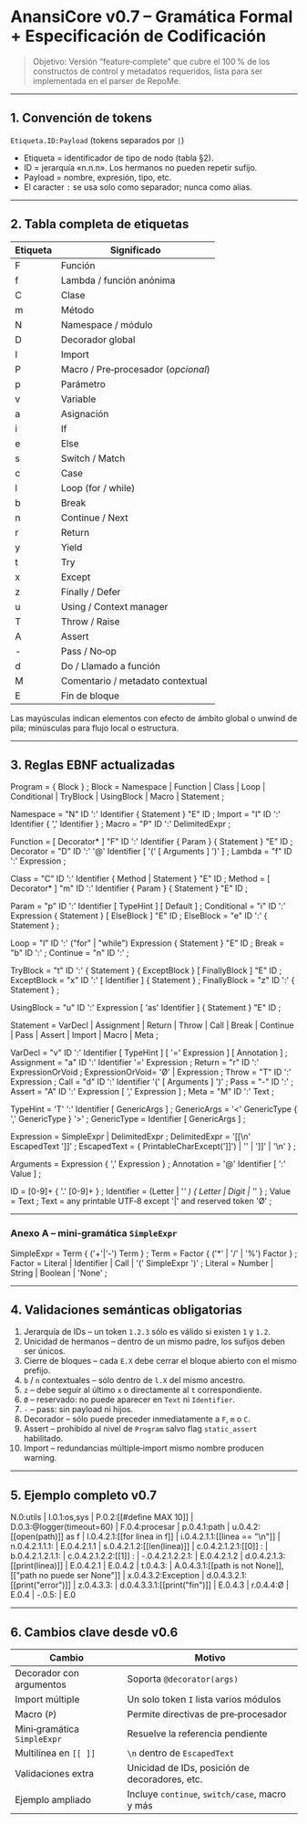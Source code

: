 # AnansiCore v0.7 – Gramática Formal + Especificación de Codificación

> Objetivo: Versión “feature‑complete” que cubre el 100 % de los constructos de control y metadatos requeridos, lista para ser implementada en el parser de RepoMe.

---

## 1. Convención de tokens

`Etiqueta.ID:Payload`   (tokens separados por `|`)

- Etiqueta = identificador de tipo de nodo (tabla §2).
- ID = jerarquía «n.n.n». Los hermanos no pueden repetir sufijo.
- Payload = nombre, expresión, tipo, etc.
- El caracter `:` se usa solo como separador; nunca como alias.

---

## 2. Tabla completa de etiquetas

| Etiqueta | Significado                         |
| -------- | ----------------------------------- |
| F        | Función                             |
| f        | Lambda / función anónima            |
| C        | Clase                               |
| m        | Método                              |
| N        | Namespace / módulo                  |
| D        | Decorador global                    |
| I        | Import                              |
| P        | Macro / Pre‑procesador (*opcional*) |
| p        | Parámetro                           |
| v        | Variable                            |
| a        | Asignación                          |
| i        | If                                  |
| e        | Else                                |
| s        | Switch / Match                      |
| c        | Case                                |
| l        | Loop (for / while)                  |
| b        | Break                               |
| n        | Continue / Next                     |
| r        | Return                              |
| y        | Yield                               |
| t        | Try                                 |
| x        | Except                              |
| z        | Finally / Defer                     |
| u        | Using / Context manager             |
| T        | Throw / Raise                       |
| A        | Assert                              |
| -        | Pass / No‑op                        |
| d        | Do / Llamado a función              |
| M        | Comentario / metadato contextual    |
| E        | Fin de bloque                       |

Las mayúsculas indican elementos con efecto de ámbito global o unwind de pila; minúsculas para flujo local o estructura.

---

## 3. Reglas EBNF actualizadas

Program         = { Block } ;
Block           = Namespace | Function | Class | Loop | Conditional | TryBlock |
                  UsingBlock | Macro | Statement ;

Namespace       = "N" ID ':' Identifier { Statement } "E" ID ;
Import          = "I" ID ':' Identifier { ',' Identifier } ;
Macro           = "P" ID ':' DelimitedExpr ;

Function        = [ Decorator* ] "F" ID ':' Identifier { Param } { Statement } "E" ID ;
Decorator       = "D" ID ':' '@' Identifier [ '(' [ Arguments ] ')' ] ;
Lambda          = "f" ID ':' Expression ;

Class           = "C" ID ':' Identifier { Method | Statement } "E" ID ;
Method          = [ Decorator* ] "m" ID ':' Identifier { Param } { Statement } "E" ID ;

Param           = "p" ID ':' Identifier [ TypeHint ] [ Default ] ;
Conditional     = "i" ID ':' Expression { Statement } [ ElseBlock ] "E" ID ;
ElseBlock       = "e" ID ':' { Statement } ;

Loop            = "l" ID ':' ("for" | "while") Expression { Statement } "E" ID ;
Break           = "b" ID ':' ;
Continue        = "n" ID ':' ;

TryBlock        = "t" ID ':' { Statement } { ExceptBlock } [ FinallyBlock ] "E" ID ;
ExceptBlock     = "x" ID ':' [ Identifier ] { Statement } ;
FinallyBlock    = "z" ID ':' { Statement } ;

UsingBlock      = "u" ID ':' Expression [ 'as' Identifier ] { Statement } "E" ID ;

Statement       = VarDecl | Assignment | Return | Throw | Call | Break | Continue |
                  Pass | Assert | Import | Macro | Meta ;

VarDecl         = "v" ID ':' Identifier [ TypeHint ] [ '=' Expression ] [ Annotation ] ;
Assignment      = "a" ID ':' Identifier '=' Expression ;
Return          = "r" ID ':' ExpressionOrVoid ;
ExpressionOrVoid= 'Ø' | Expression ;
Throw           = "T" ID ':' Expression ;
Call            = "d" ID ':' Identifier '(' [ Arguments ] ')' ;
Pass            = "-" ID ':' ;
Assert          = "A" ID ':' Expression [ ',' Expression ] ;
Meta            = "M" ID ':' Text ;

TypeHint        = 'T' ':' Identifier [ GenericArgs ] ;
GenericArgs     = '<' GenericType { ',' GenericType } '>' ;
GenericType     = Identifier [ GenericArgs ] ;

Expression      = SimpleExpr | DelimitedExpr ;
DelimitedExpr   = '[[\n' EscapedText ']]' ;
EscapedText     = { PrintableCharExcept(']]') | '\' | '\]]' | '\n' } ;

Arguments       = Expression { ',' Expression } ;
Annotation      = '@' Identifier [ ':' Value ] ;

ID              = [0-9]+ { '.' [0-9]+ } ;
Identifier      = (Letter | '_' ) { Letter | Digit | '_' } ;
Value           = Text ;
Text            = any printable UTF‑8 except '|' and reserved token 'Ø' ;

---

### Anexo A – mini‑gramática `SimpleExpr`

SimpleExpr   = Term { ('+'|'-') Term } ;
Term         = Factor { ('*' | '/' | '%') Factor } ;
Factor       = Literal | Identifier | Call | '(' SimpleExpr ')' ;
Literal      = Number | String | Boolean | 'None' ;

---

## 4. Validaciones semánticas obligatorias

1. Jerarquía de IDs – un token `1.2.3` sólo es válido si existen `1` y `1.2`.
2. Unicidad de hermanos – dentro de un mismo padre, los sufijos deben ser únicos.
3. Cierre de bloques – cada `E.X` debe cerrar el bloque abierto con el mismo prefijo.
4. `b` / `n` contextuales – sólo dentro de `l.X` del mismo ancestro.
5. `z` – debe seguir al último `x` o directamente al `t` correspondiente.
6. `Ø` – reservado: no puede aparecer en `Text` ni `Identifier`.
7. `-` – pass: sin payload ni hijos.
8. Decorador – sólo puede preceder inmediatamente a `F`, `m` o `C`.
9. Assert – prohibido al nivel de `Program` salvo flag `static_assert` habilitado.
10. Import – redundancias múltiple‑import mismo nombre producen warning.

---

## 5. Ejemplo completo v0.7

N.0:utils
| I.0.1:os,sys
| P.0.2:[[#define MAX 10]]
| D.0.3:@logger(timeout=60)
| F.0.4:procesar
|   p.0.4.1:path
|   u.0.4.2:[[open(path)]] as f
|     l.0.4.2.1:[[for linea in f]]
|       i.0.4.2.1.1:[[linea == "\n"]]
|         n.0.4.2.1.1.1:
|       E.0.4.2.1.1
|       s.0.4.2.1.2:[[len(linea)]]
|         c.0.4.2.1.2.1:[[0]] :
|           b.0.4.2.1.2.1.1:
|         c.0.4.2.1.2.2:[[1]] :
|           -.0.4.2.1.2.2.1:
|       E.0.4.2.1.2
|       d.0.4.2.1.3:[[print(linea)]]
|     E.0.4.2.1
|   E.0.4.2
|   t.0.4.3:
|     A.0.4.3.1:[[path is not None]],[["path no puede ser None"]]
|   x.0.4.3.2:Exception
|     d.0.4.3.2.1:[[print("error")]]
|   z.0.4.3.3:
|     d.0.4.3.3.1:[[print("fin")]]
|   E.0.4.3
|   r.0.4.4:Ø
| E.0.4
| -.0.5:
| E.0

---

## 6. Cambios clave desde v0.6

| Cambio                      | Motivo                                         |
| ---------------------------| ---------------------------------------------- |
| Decorador con argumentos    | Soporta `@decorator(args)`                     |
| Import múltiple             | Un solo token `I` lista varios módulos         |
| Macro (`P`)                 | Permite directivas de pre‑procesador           |
| Mini‑gramática `SimpleExpr` | Resuelve la referencia pendiente               |
| Multilínea en `[[ ]]`       | `\n` dentro de `EscapedText`                 |
| Validaciones extra          | Unicidad de IDs, posición de decoradores, etc. |
| Ejemplo ampliado            | Incluye `continue`, `switch/case`, macro y más |
